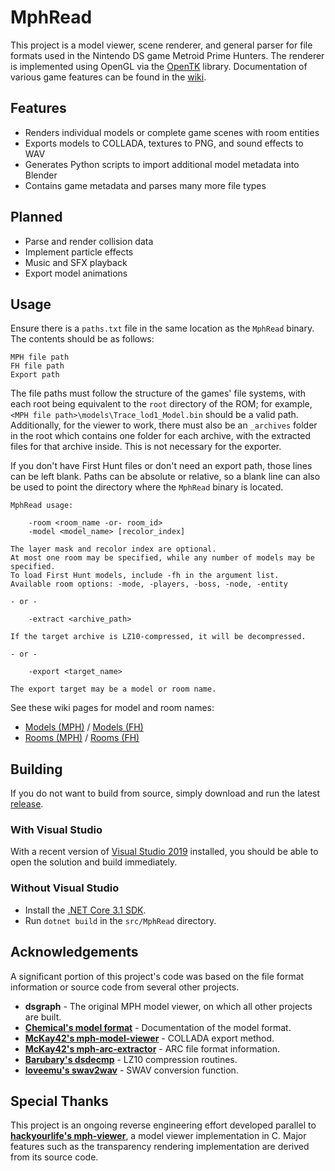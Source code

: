 # MphRead
This project is a model viewer, scene renderer, and general parser for file formats used in the Nintendo DS game Metroid Prime Hunters. The renderer is implemented using OpenGL via the [OpenTK](https://github.com/opentk/opentk) library. Documentation of various game features can be found in the [wiki](https://github.com/NoneGiven/MphRead/wiki).

## Features
- Renders individual models or complete game scenes with room entities
- Exports models to COLLADA, textures to PNG, and sound effects to WAV
- Generates Python scripts to import additional model metadata into Blender
- Contains game metadata and parses many more file types

## Planned
- Parse and render collision data
- Implement particle effects
- Music and SFX playback
- Export model animations

## Usage

Ensure there is a `paths.txt` file in the same location as the `MphRead` binary. The contents should be as follows:

```
MPH file path
FH file path
Export path
```

The file paths must follow the structure of the games' file systems, with each root being equivalent to the `root` directory of the ROM; for example, `<MPH file path>\models\Trace_lod1_Model.bin` should be a valid path. Additionally, for the viewer to work, there must also be an `_archives` folder in the root which contains one folder for each archive, with the extracted files for that archive inside. This is not necessary for the exporter.

If you don't have First Hunt files or don't need an export path, those lines can be left blank. Paths can be absolute or relative, so a blank line can also be used to point the directory where the `MphRead` binary is located.

```
MphRead usage:

    -room <room_name -or- room_id>
    -model <model_name> [recolor_index]

The layer mask and recolor index are optional.
At most one room may be specified, while any number of models may be specified.
To load First Hunt models, include -fh in the argument list.
Available room options: -mode, -players, -boss, -node, -entity

- or -

    -extract <archive_path>

If the target archive is LZ10-compressed, it will be decompressed.

- or -

    -export <target_name>

The export target may be a model or room name.
```

See these wiki pages for model and room names:
* [Models (MPH)](https://github.com/NoneGiven/MphRead/wiki/Models) / [Models (FH)](https://github.com/NoneGiven/MphRead/wiki/Models-(First-Hunt))
* [Rooms (MPH)](https://github.com/NoneGiven/MphRead/wiki/Rooms) / [Rooms (FH)](https://github.com/NoneGiven/MphRead/wiki/Rooms-(First-Hunt))

## Building

If you do not want to build from source, simply download and run the latest [release](https://github.com/NoneGiven/MphRead/releases).

### With Visual Studio

With a recent version of [Visual Studio 2019](https://visualstudio.microsoft.com/vs/) installed, you should be able to open the solution and build immediately.

### Without Visual Studio

- Install the [.NET Core 3.1 SDK](https://dotnet.microsoft.com/download/dotnet-core/3.1).
- Run `dotnet build` in the `src/MphRead` directory.

## Acknowledgements

A significant portion of this project's code was based on the file format information or source code from several other projects.

- **dsgraph** - The original MPH model viewer, on which all other projects are built.
- **[Chemical's model format](https://gitlab.com/ch-mcl/metroid-prime-hunters-file-document/-/blob/master/Model/BinModel.md)** - Documentation of the model format.
- **[McKay42's mph-model-viewer](https://github.com/McKay42/mph-model-viewer)** - COLLADA export method.
- **[McKay42's mph-arc-extractor](https://github.com/McKay42/mph-arc-extractor)** - ARC file format information.
- **[Barubary's dsdecmp](https://github.com/Barubary/dsdecmp)** - LZ10 compression routines.
- **[loveemu's swav2wav](https://github.com/loveemu/loveemu-lab)** - SWAV conversion function.

## Special Thanks

This project is an ongoing reverse engineering effort developed parallel to **[hackyourlife's mph-viewer](https://github.com/hackyourlife/mph-viewer)**, a model viewer implementation in C. Major features such as the transparency rendering implementation are derived from its source code.
